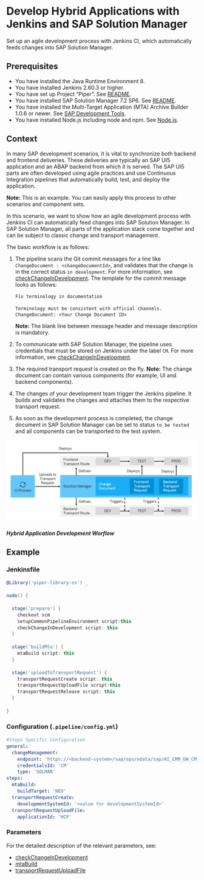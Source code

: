 # Develop Hybrid Applications with Jenkins and SAP Solution Manager

Set up an agile development process with Jenkins CI, which automatically feeds changes into SAP Solution Manager.

## Prerequisites

* You have installed the Java Runtime Environment 8.
* You have installed Jenkins 2.60.3 or higher.
* You have set up Project “Piper”. See [README](https://github.com/SAP/jenkins-library/blob/master/README.md).
* You have installed SAP Solution Manager 7.2 SP6. See [README](https://github.com/SAP/devops-cm-client/blob/master/README.md).
* You have installed the Multi-Target Application (MTA) Archive Builder 1.0.6 or newer. See [SAP Development Tools](https://tools.hana.ondemand.com/#cloud).
* You have installed Node.js including node and npm. See [Node.js](https://nodejs.org/en/download/).

## Context

In many SAP development scenarios, it is vital to synchronize both backend and frontend deliveries. These deliveries are typically an SAP UI5 application and an ABAP backend from which it is served. The SAP UI5 parts are often developed using agile practices and use Continuous Integration pipelines that automatically build, test, and deploy the application.

**Note:** This is an example. You can easily apply this process to other scenarios and component sets.

In this scenario, we want to show how an agile development process with Jenkins CI can automatically feed changes into SAP Solution Manager. In SAP Solution Manager, all parts of the application stack come together and can be subject to classic change and transport management.

The basic workflow is as follows:

1. The pipeline scans the Git commit messages for a line like `ChangeDocument : <changeDocumentId>`, and validates that the change is in the correct status `in development`. For more information, see [checkChangeInDevelopment](https://sap.github.io/jenkins-library/steps/checkChangeInDevelopment/). The template for the commit message looks as follows:

    ```
    Fix terminology in documentation

    Terminology must be consistent with official channels.
    ChangeDocument: <Your Change Document ID>
    ```

    **Note:** The blank line between message header and message description is mandatory.

2. To communicate with SAP Solution Manager, the pipeline uses credentials that must be stored on Jenkins under the label `CM`. For more information, see [checkChangeInDevelopment](https://sap.github.io/jenkins-library/steps/checkChangeInDevelopment/).
3. The required transport request is created on the fly. **Note:** The change document can contain various components (for example, UI and backend components).
4. The changes of your development team trigger the Jenkins pipeline. It builds and validates the changes and attaches them to the respective transport request.
5. As soon as the development process is completed, the change document in SAP Solution Manager can be set to status `to be tested` and all components can be transported to the test system.

![Hybrid Application Development Workflow](../images/SolMan_Scenario.png "Hybrid Application Development Workflow")
##### Hybrid Application Development Worflow

## Example

### Jenkinsfile

```groovy
@Library('piper-library-os') _

node() {

  stage('prepare') {
    checkout scm
    setupCommonPipelineEnvironment script:this
    checkChangeInDevelopment script: this
  }

  stage('buildMta') {
    mtaBuild script: this
  }

  stage('uploadToTransportRequest') {
    transportRequestCreate script: this
    transportRequestUploadFile script:this
    transportRequestRelease script: this
  }

}
```

### Configuration (`.pipeline/config.yml`)

```yaml
#Steps Specific Configuration
general:
  changeManagement:
    endpoint: 'https://<backend-system>/sap/opu/odata/sap/AI_CRM_GW_CM_CI_SRV'
    credentialsId: 'CM'
    type: 'SOLMAN'
steps:
  mtaBuild:
    buildTarget: 'NEO'
  transportRequestCreate:
    developmentSystemId: '<value for developmentSystemId>'
  transportRequestUploadFile:
    applicationId: 'HCP'
```

### Parameters

For the detailed description of the relevant parameters, see:

* [checkChangeInDevelopment](https://sap.github.io/jenkins-library/steps/checkChangeInDevelopment/)
* [mtaBuild](https://sap.github.io/jenkins-library/steps/mtaBuild/)
* [transportRequestUploadFile](https://sap.github.io/jenkins-library/steps/transportRequestUploadFile/)
